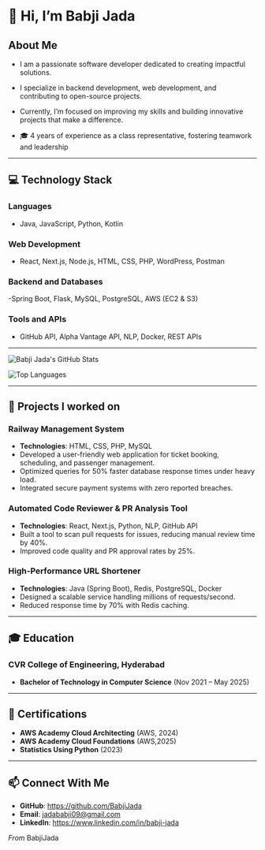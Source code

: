 # 👋 Hi, I’m Babji Jada

## About Me

- I am a passionate software developer dedicated to creating impactful solutions.

- I specialize in backend development, web development, and contributing to open-source projects.

- Currently, I’m focused on improving my skills and building innovative projects that make a difference.

- 🎓 4 years of experience as a class representative, fostering teamwork and leadership


---

## 💻 Technology Stack

### Languages 


-  Java, JavaScript, Python, Kotlin 

### Web Development                                                                                    
- React, Next.js, Node.js, HTML, CSS, PHP, WordPress, Postman

### Backend and Databases

-Spring Boot, Flask, MySQL, PostgreSQL, AWS (EC2 & S3)

### Tools and APIs

- GitHub API, Alpha Vantage API, NLP, Docker, REST APIs

---
![Babji Jada's GitHub Stats](https://github-readme-stats.vercel.app/api?username=BabjiJada&show_icons=true&theme=radical)

![Top Languages](https://github-readme-stats.vercel.app/api/top-langs/?username=BabjiJada&layout=compact&theme=radical)


---

## 🚉 Projects I worked on

### Railway Management System

- **Technologies**: HTML, CSS, PHP, MySQL
- Developed a user-friendly web application for ticket booking, scheduling, and passenger management.
- Optimized queries for 50% faster database response times under heavy load.
- Integrated secure payment systems with zero reported breaches.

### Automated Code Reviewer & PR Analysis Tool

- **Technologies**: React, Next.js, Python, NLP, GitHub API
- Built a tool to scan pull requests for issues, reducing manual review time by 40%.
- Improved code quality and PR approval rates by 25%.

### High-Performance URL Shortener

- **Technologies**: Java (Spring Boot), Redis, PostgreSQL, Docker
- Designed a scalable service handling millions of requests/second.
- Reduced response time by 70% with Redis caching.

---

## 🎓 Education

### CVR College of Engineering, Hyderabad

- **Bachelor of Technology in Computer Science** (Nov 2021 – May 2025)

---

## 📜 Certifications

- **AWS Academy Cloud Architecting** (AWS, 2024)
- **AWS Academy Cloud Foundations** (AWS,2025)
- **Statistics Using Python** (2023)

---

## 📫 Connect With Me

- **GitHub**: https://github.com/BabjiJada
- **Email**: jadababji09@gmail.com
- **LinkedIn**: https://www.linkedin.com/in/babji-jada

*From* BabjiJada

